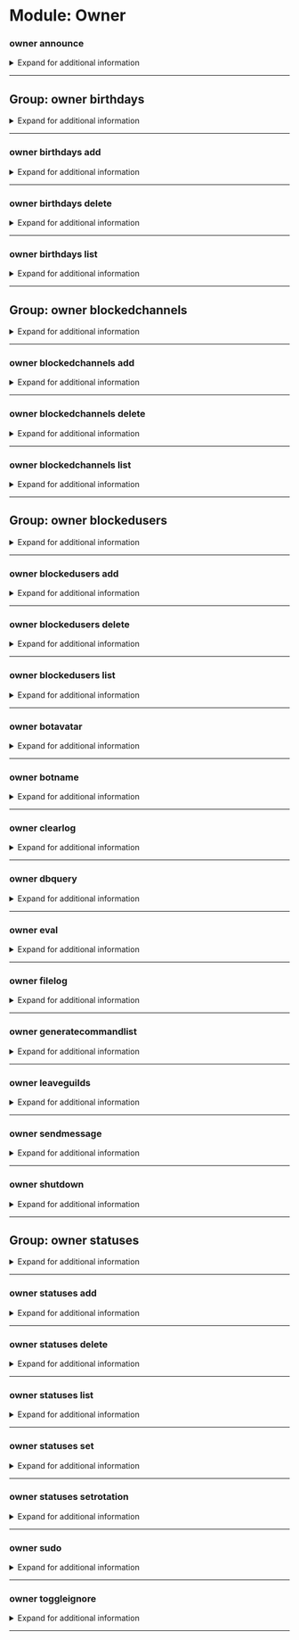 # Module: Owner

### owner announce
<details><summary markdown='span'>Expand for additional information</summary><code>

*Send a message to all guilds the bot is in.*

**Owner-only.**

**Aliases:**
`a, ann`

**Arguments:**

`[string...]` : *Message to send.*

**Examples:**

```
!owner announce SPAM SPAM
```
</code></details>

---

## Group: owner birthdays
<details><summary markdown='span'>Expand for additional information</summary><code>

*Birthday notifications management. If invoked without command, either lists or adds birthdays depending if argument is given.*

**Owner-only.**

**Aliases:**
`birthday, bday, bd, bdays`

**Overload 1:**

`[user]` : *Birthday boy/girl.*

(optional) `[string]` : *Birth date.* (def: `None`)

(optional) `[channel]` : *Channel to send a greeting message to.* (def: `None`)

**Overload 0:**

`[user]` : *Birthday boy/girl.*

(optional) `[channel]` : *Channel to send a greeting message to.* (def: `None`)

(optional) `[string]` : *Birth date.* (def: `None`)

</code></details>

---

### owner birthdays add
<details><summary markdown='span'>Expand for additional information</summary><code>

*Add a birthday to the database. If date is not specified, uses the current date as a birthday date. If the channel is not specified, uses the current channel.*

**Aliases:**
`+, a`

**Overload 1:**

`[user]` : *Birthday boy/girl.*

(optional) `[string]` : *Birth date.* (def: `None`)

(optional) `[channel]` : *Channel to send a greeting message to.* (def: `None`)

**Overload 0:**

`[user]` : *Birthday boy/girl.*

(optional) `[channel]` : *Channel to send a greeting message to.* (def: `None`)

(optional) `[string]` : *Birth date.* (def: `None`)

**Examples:**

```
!owner birthday add @Someone
!owner birthday add @Someone #channel_to_send_message_to
!owner birthday add @Someone 15.2.1990
!owner birthday add @Someone #channel_to_send_message_to 15.2.1990
!owner birthday add @Someone 15.2.1990 #channel_to_send_message_to
```
</code></details>

---

### owner birthdays delete
<details><summary markdown='span'>Expand for additional information</summary><code>

*Remove status from running queue.*

**Aliases:**
`-, remove, rm, del`

**Arguments:**

`[user]` : *User whose birthday to remove.*

**Examples:**

```
!owner birthday delete @Someone
```
</code></details>

---

### owner birthdays list
<details><summary markdown='span'>Expand for additional information</summary><code>

*List all registered birthdays.*

**Aliases:**
`ls`

**Examples:**

```
!owner birthday list
```
</code></details>

---

## Group: owner blockedchannels
<details><summary markdown='span'>Expand for additional information</summary><code>

*Manipulate blocked channels. Bot will not listen for commands in blocked channels or react (either with text or emoji) to messages inside.*

**Owner-only.**

**Aliases:**
`bc, blockedc, blockchannel, bchannels, bchannel, bchn`

**Overload 2:**

`[channel...]` : *Users to block.*

**Overload 1:**

`[string]` : *Reason (max 60 chars).*

`[channel...]` : *Users to block.*

**Overload 0:**

`[channel]` : *Users to block.*

`[string...]` : *Reason (max 60 chars).*

</code></details>

---

### owner blockedchannels add
<details><summary markdown='span'>Expand for additional information</summary><code>

*Add channel to blocked channels list.*

**Aliases:**
`+, a`

**Overload 2:**

`[channel...]` : *Channels to block.*

**Overload 1:**

`[string]` : *Reason (max 60 chars).*

`[channel...]` : *Channels to block.*

**Overload 0:**

`[channel]` : *Channel to block.*

`[string...]` : *Reason (max 60 chars).*

**Examples:**

```
!owner blockedchannels add #channel
!owner blockedchannels add #channel Some reason for blocking
!owner blockedchannels add 123123123123123
!owner blockedchannels add #channel 123123123123123
!owner blockedchannels add "This is some reason" #channel 123123123123123
```
</code></details>

---

### owner blockedchannels delete
<details><summary markdown='span'>Expand for additional information</summary><code>

*Remove channel from blocked channels list..*

**Aliases:**
`-, remove, rm, del`

**Arguments:**

`[channel...]` : *Channels to unblock.*

**Examples:**

```
!owner blockedchannels remove #channel
!owner blockedchannels remove 123123123123123
!owner blockedchannels remove @Someone 123123123123123
```
</code></details>

---

### owner blockedchannels list
<details><summary markdown='span'>Expand for additional information</summary><code>

*List all blocked channels.*

**Aliases:**
`ls`

**Examples:**

```
!owner blockedchannels list
```
</code></details>

---

## Group: owner blockedusers
<details><summary markdown='span'>Expand for additional information</summary><code>

*Manipulate blocked users. Bot will not allow blocked users to invoke commands and will not react (either with text or emoji) to their messages.*

**Owner-only.**

**Aliases:**
`bu, blockedu, blockuser, busers, buser, busr`

**Overload 2:**

`[user...]` : *Users to block.*

**Overload 1:**

`[string]` : *Reason (max 60 chars).*

`[user...]` : *Users to block.*

**Overload 0:**

`[user]` : *Users to block.*

`[string...]` : *Reason (max 60 chars).*

</code></details>

---

### owner blockedusers add
<details><summary markdown='span'>Expand for additional information</summary><code>

*Add users to blocked users list.*

**Aliases:**
`+, a`

**Overload 2:**

`[user...]` : *Users to block.*

**Overload 1:**

`[string]` : *Reason (max 60 chars).*

`[user...]` : *Users to block.*

**Overload 0:**

`[user]` : *Users to block.*

`[string...]` : *Reason (max 60 chars).*

**Examples:**

```
!owner blockedusers add @Someone
!owner blockedusers add @Someone Troublemaker and spammer
!owner blockedusers add 123123123123123
!owner blockedusers add @Someone 123123123123123
!owner blockedusers add "This is some reason" @Someone 123123123123123
```
</code></details>

---

### owner blockedusers delete
<details><summary markdown='span'>Expand for additional information</summary><code>

*Remove users from blocked users list..*

**Aliases:**
`-, remove, rm, del`

**Arguments:**

`[user...]` : *Users to unblock.*

**Examples:**

```
!owner blockedusers remove @Someone
!owner blockedusers remove 123123123123123
!owner blockedusers remove @Someone 123123123123123
```
</code></details>

---

### owner blockedusers list
<details><summary markdown='span'>Expand for additional information</summary><code>

*List all blocked users.*

**Aliases:**
`ls`

**Examples:**

```
!owner blockedusers list
```
</code></details>

---

### owner botavatar
<details><summary markdown='span'>Expand for additional information</summary><code>

*Set bot avatar.*

**Owner-only.**

**Aliases:**
`setbotavatar, setavatar`

**Arguments:**

`[string]` : *URL.*

**Examples:**

```
!owner botavatar http://someimage.png
```
</code></details>

---

### owner botname
<details><summary markdown='span'>Expand for additional information</summary><code>

*Set bot name.*

**Owner-only.**

**Aliases:**
`setbotname, setname`

**Arguments:**

`[string...]` : *New name.*

**Examples:**

```
!owner setname TheBotfather
```
</code></details>

---

### owner clearlog
<details><summary markdown='span'>Expand for additional information</summary><code>

*Clear application logs.*

**Owner-only.**

**Aliases:**
`clearlogs, deletelogs, deletelog`

**Examples:**

```
!owner clearlog
```
</code></details>

---

### owner dbquery
<details><summary markdown='span'>Expand for additional information</summary><code>

*Execute SQL query on the bot database.*

**Owner-only.**

**Aliases:**
`sql, dbq, q`

**Arguments:**

`[string...]` : *SQL Query.*

**Examples:**

```
!owner dbquery SELECT * FROM gf.msgcount;
```
</code></details>

---

### owner eval
<details><summary markdown='span'>Expand for additional information</summary><code>

*Evaluates a snippet of C# code, in context. Surround the code in the code block.*

**Owner-only.**

**Aliases:**
`compile, run, e, c, r`

**Arguments:**

`[string...]` : *Code to evaluate.*

**Examples:**

```
!owner eval ```await Context.RespondAsync("Hello!");```
```
</code></details>

---

### owner filelog
<details><summary markdown='span'>Expand for additional information</summary><code>

*Toggle writing to log file.*

**Owner-only.**

**Aliases:**
`setfl, fl, setfilelog`

**Arguments:**

(optional) `[boolean]` : *True/False* (def: `True`)

**Examples:**

```
!owner filelog yes
!owner filelog false
```
</code></details>

---

### owner generatecommandlist
<details><summary markdown='span'>Expand for additional information</summary><code>

*Generates a markdown command-list. You can also provide a folder for the output.*

**Owner-only.**

**Aliases:**
`cmdlist, gencmdlist, gencmds, gencmdslist`

**Arguments:**

(optional) `[string...]` : *File path.* (def: `None`)

**Examples:**

```
!owner generatecommandlist
!owner generatecommandlist Temp/blabla.md
```
</code></details>

---

### owner leaveguilds
<details><summary markdown='span'>Expand for additional information</summary><code>

*Leaves the given guilds.*

**Owner-only.**

**Aliases:**
`leave, gtfo`

**Arguments:**

`[unsigned long...]` : *Guild ID list.*

**Examples:**

```
!owner leave 337570344149975050
!owner leave 337570344149975050 201315884709576708
```
</code></details>

---

### owner sendmessage
<details><summary markdown='span'>Expand for additional information</summary><code>

*Sends a message to a user or channel.*

**Owner-only.**

**Aliases:**
`send, s`

**Arguments:**

`[string]` : *u/c (for user or channel.)*

`[unsigned long]` : *User/Channel ID.*

`[string...]` : *Message.*

**Examples:**

```
!owner send u 303463460233150464 Hi to user!
!owner send c 120233460278590414 Hi to channel!
```
</code></details>

---

### owner shutdown
<details><summary markdown='span'>Expand for additional information</summary><code>

*Triggers the dying in the vineyard scene (power off the bot).*

**Owner-only.**

**Aliases:**
`disable, poweroff, exit, quit`

**Overload 1:**

`[time span]` : *Time until shutdown.*

**Examples:**

```
!owner shutdown
```
</code></details>

---

## Group: owner statuses
<details><summary markdown='span'>Expand for additional information</summary><code>

*Bot status manipulation. If invoked without command, either lists or adds status depending if argument is given.*

**Owner-only.**

**Aliases:**
`status, botstatus, activity, activities`

**Overload 0:**

`[ActivityType]` : *Activity type (Playing/Watching/Streaming/ListeningTo).*

`[string...]` : *Status.*

</code></details>

---

### owner statuses add
<details><summary markdown='span'>Expand for additional information</summary><code>

*Add a status to running status queue.*

**Aliases:**
`+, a`

**Arguments:**

`[ActivityType]` : *Activity type (Playing/Watching/Streaming/ListeningTo).*

`[string...]` : *Status.*

**Examples:**

```
!owner status add Playing CS:GO
!owner status add Streaming on Twitch
```
</code></details>

---

### owner statuses delete
<details><summary markdown='span'>Expand for additional information</summary><code>

*Remove status from running queue.*

**Aliases:**
`-, remove, rm, del`

**Arguments:**

`[int]` : *Status ID.*

**Examples:**

```
!owner status delete 1
```
</code></details>

---

### owner statuses list
<details><summary markdown='span'>Expand for additional information</summary><code>

*List all bot statuses.*

**Aliases:**
`ls`

**Examples:**

```
!owner status list
```
</code></details>

---

### owner statuses set
<details><summary markdown='span'>Expand for additional information</summary><code>

*Set status to given string or status with given index in database. This sets rotation to false.*

**Aliases:**
`s`

**Overload 1:**

`[ActivityType]` : *Activity type (Playing/Watching/Streaming/ListeningTo).*

`[string...]` : *Status.*

**Overload 0:**

`[int]` : *Status ID.*

**Examples:**

```
!owner status set Playing with fire
!owner status set 5
```
</code></details>

---

### owner statuses setrotation
<details><summary markdown='span'>Expand for additional information</summary><code>

*Set automatic rotation of bot statuses.*

**Aliases:**
`sr, setr`

**Arguments:**

(optional) `[boolean]` : *True/False* (def: `True`)

**Examples:**

```
!owner status setrotation
!owner status setrotation false
```
</code></details>

---

### owner sudo
<details><summary markdown='span'>Expand for additional information</summary><code>

*Executes a command as another user.*

**Owner-only.**

**Aliases:**
`execas, as`

**Arguments:**

`[member]` : *Member to execute as.*

`[string...]` : *Command text to execute.*

**Examples:**

```
!owner sudo @Someone !rate
```
</code></details>

---

### owner toggleignore
<details><summary markdown='span'>Expand for additional information</summary><code>

*Toggle bot's reaction to commands.*

**Owner-only.**

**Aliases:**
`ti`

**Examples:**

```
!owner toggleignore
```
</code></details>

---

